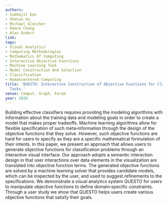 ```yaml
---
authors:
- Subhajit Das
- Shenyu Xu
- Michael Gleicher
- Remco Chang
- Alex Endert
link:
tags:
- Visual Analytics
- Computing Methodologies
- Mathematics Of Computing
- Interactive Objective Functions
- Machine Learning Task
- Model Construction And Selection
- Classification
- Humancentered Computing
title: 'QUESTO: Interactive Construction of Objective Functions for Classification
  Tasks.'
venue: Comput. Graph. Forum
year: 2020
---
```

Building effective classifiers requires providing the modeling algorithms with information about the training data and modeling goals in order to create a model that makes proper tradeoffs. Machine learning algorithms allow for flexible specification of such meta‐information through the design of the objective functions that they solve. However, such objective functions are hard for users to specify as they are a specific mathematical formulation of their intents. In this paper, we present an approach that allows users to generate objective functions for classification problems through an interactive visual interface. Our approach adopts a semantic interaction design in that user interactions over data elements in the visualization are translated into objective function terms. The generated objective functions are solved by a machine learning solver that provides candidate models, which can be inspected by the user, and used to suggest refinements to the specifications. We demonstrate a visual analytics system QUESTO for users to manipulate objective functions to define domain‐specific constraints. Through a user study we show that QUESTO helps users create various objective functions that satisfy their goals.